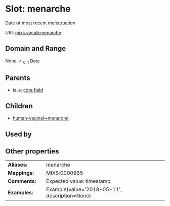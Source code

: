 
# Slot: menarche


Date of most recent menstruation

URI: [mixs.vocab:menarche](https://w3id.org/mixs/vocab/menarche)


## Domain and Range

None &#8594;  <sub>0..1</sub> [Date](types/Date.md)

## Parents

 *  is_a: [core field](core_field.md)

## Children

 *  [human-vaginal➞menarche](human_vaginal_menarche.md)

## Used by


## Other properties

|  |  |  |
| --- | --- | --- |
| **Aliases:** | | menarche |
| **Mappings:** | | MIXS:0000965 |
| **Comments:** | | Expected value: timestamp |
| **Examples:** | | Example(value='2018-05-11', description=None) |

